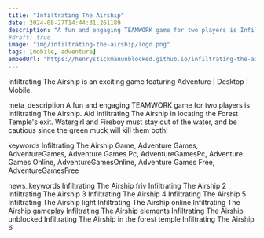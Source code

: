 ```yaml
---
title: "Infiltrating The Airship"
date: 2024-08-27T14:44:31.261189
description: "A fun and engaging TEAMWORK game for two players is Infiltrating The Airship. Aid Infiltrating The Airship in locating the Forest Temple's exit. Watergirl and Fireboy must stay out of the water, and be cautious since the green muck will kill them both!"
#draft: true
image: "img/infiltrating-the-airship/logo.png"
tags: [mobile, adventure]
embedUrl: "https://henrystickmanunblocked.github.io/infiltrating-the-airship/"
---
```


Infiltrating The Airship is an exciting game featuring Adventure | Desktop | Mobile.

meta_description
A fun and engaging TEAMWORK game for two players is Infiltrating The Airship. Aid Infiltrating The Airship in locating the Forest Temple's exit. Watergirl and Fireboy must stay out of the water, and be cautious since the green muck will kill them both!


keywords
Infiltrating The Airship Game, Adventure Games, AdventureGames, Adventure Games Pc, AdventureGamesPc, Adventure Games Online, AdventureGamesOnline, Adventure Games Free, AdventureGamesFree


news_keywords
Infiltrating The Airship friv Infiltrating The Airship 2 Infiltrating The Airship 3 Infiltrating The Airship 4 Infiltrating The Airship 5 Infiltrating The Airship light Infiltrating The Airship online Infiltrating The Airship gameplay Infiltrating The Airship elements Infiltrating The Airship unblocked Infiltrating The Airship in the forest temple Infiltrating The Airship 6
